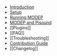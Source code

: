 * [Introduction](index)
* [Setup](setup)
* [Running MODEP](Running-MODEP)
* [MODEP and Pisound](MODEP-and-Pisound)
* [[Plugins]]
* [[FAQ]]
* [[Troubleshooting]]
* [Contribution Guide](Contribution-Guide)
* [[Changelog]]
